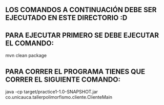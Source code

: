 ## LOS COMANDOS A CONTINUACIÓN DEBE SER EJECUTADO EN ESTE DIRECTORIO :D
## PARA EJECUTAR PRIMERO SE DEBE EJECUTAR EL COMANDO: 
mvn clean package
## PARA CORRER EL PROGRAMA TIENES QUE CORRER EL SIGUIENTE COMANDO: 
java -cp target/practice1-1.0-SNAPSHOT.jar co.unicauca.tallerpolimorfismo.cliente.ClienteMain
